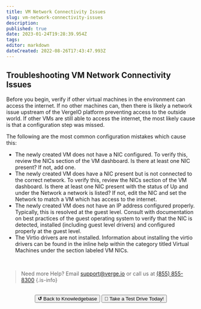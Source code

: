 ```yaml
---
title: VM Network Connectivity Issues
slug: vm-network-connectivity-issues
description: 
published: true
date: 2023-01-24T19:28:39.954Z
tags: 
editor: markdown
dateCreated: 2022-08-26T17:43:47.993Z
---
```


## Troubleshooting VM Network Connectivity Issues

Before you begin, verify if other virtual machines in the environment can access the internet. If no other machines can, then there is likely a network issue upstream of the VergeIO platform preventing access to the outside world. 
If other VMs are still able to access the internet, the most likely cause is that a configuration step was missed.

The following are the most common configuration mistakes which cause this:
- The newly created VM does not have a NIC configured. To verify this, review the NICs section of the VM dashboard.  Is there at least one NIC present? If not, add one.
- The newly created VM does have a NIC present but is not connected to the correct network.  To verify this, review the NICs section of the VM dashboard.  Is there at least one NIC present with the status of Up and under the Network a network is listed?  If not, edit the NIC and set the Network to match a VM which has access to the internet.
- The newly created VM does not have an IP address configured properly.   Typically, this is resolved at the guest level.  Consult with documentation on best practices of the guest operating system to verify that the NIC is detected, installed (including guest level drivers) and configured properly at the guest level.
- The Virtio drivers are not installed. Information about installing the virtio drivers can be found in the inline help within the category titled Virtual Machines under the section labeled VM NICs.

<br>

> Need more Help? Email <a href="mailto:support@verge.io?subject=Support Inquiry" target="_blank" rel="noopener noreferrer">support@verge.io</a> or call us at <a href="tel:+855-855-8300">(855) 855-8300</a>
{.is-info}

<br>
<div style="text-align: center">
  <a href="https://wiki.verge.io/en/public/kb"><button class="button-grey"> <b>↺</b> Back to Knowledgebase</button></a>
<a href="https://www.verge.io/test-drive"><button class="button-orange">🚗 Take a Test Drive Today!</button></a>
</div>
